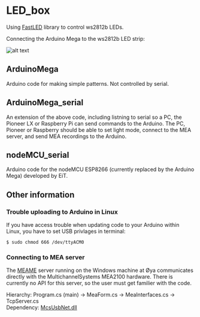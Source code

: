 # LED_box

Using [FastLED](https://github.com/FastLED/FastLED) library to control ws2812b LEDs.

Connecting the Arduino Mega to the ws2812b LED strip:

![alt text](https://cdn-learn.adafruit.com/assets/assets/000/030/892/medium640/leds_Wiring-Diagram.png "Arduino Mega to ws2812b LED strip")

## ArduinoMega
Arduino code for making simple patterns. Not controlled by serial. 

## ArduinoMega_serial
An extension of the above code, including listning to serial so a PC, the Pioneer LX or Raspberry Pi can send commands to the Arduino. The PC, Pioneer or Raspberry should be able to set light mode, connect to the MEA server, and send MEA recordings to the Arduino.

## nodeMCU_serial
Arduino code for the nodeMCU ESP8266 (currently replaced by the Arduino Mega) developed by EiT.

## Other information
### Trouble uploading to Arduino in Linux
If you have access trouble when updating code to your Arduino within Linux, you have to set USB privlages in terminal:
```
$ sudo chmod 666 /dev/ttyACM0
```
### Connecting to MEA server
The [MEAME](https://github.com/PeterAaser/MEAME) server running on the Windows machine at Øya communicates directly with the MultichannelSystems MEA2100 hardware. There is currently no API for this server, so the user must get familier with the code.

Hierarchy: Program.cs (main) -> MeaForm.cs -> MeaInterfaces.cs -> TcpServer.cs  
Dependency: [McsUsbNet.dll](http://www.multichannelsystems.com/software/mcsusbnetdll)

